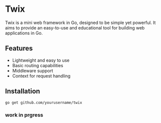 # Twix

Twix is a mini web framework in Go, designed to be simple yet powerful. It aims to provide an easy-to-use and educational tool for building web applications in Go.

## Features

- Lightweight and easy to use
- Basic routing capabilities
- Middleware support
- Context for request handling

## Installation

```sh
go get github.com/yourusername/twix
```

### work in prgress
